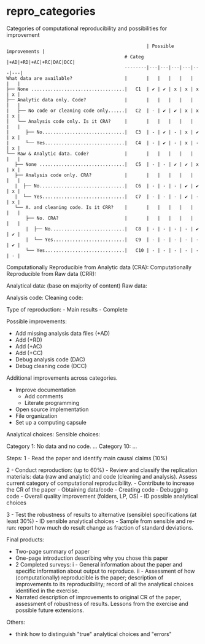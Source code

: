 # repro_categories
Categories of computational reproducibility and possibilities for improvement



                                                       | Possible improvements |
                                               # Categ |+AD|+RD|+AC|+RC|DAC|DCC|
                                               --------|---|---|---|---|---|---|
    What data are available?                   |       |   |   |   |   |   |   |
    ├── None ..................................|   C1  | ✔ | ✔ | x | x | x | x |
    ├── Analytic data only. Code?              |       |   |   |   |   |   |   |
    |   ├── No code or cleaning code only......|   C2  | - | ✔ | ✔ | x | x | x |
    |   └── Analysis code only. Is it CRA?     |       |   |   |   |   |   |   |
    |      ├── No..............................|   C3  | - | ✔ | - | x | ✔ | x |
    |      └── Yes.............................|   C4  | - | ✔ | - | x | - | x |
    └── Raw & Analytic data. Code?             |       |   |   |   |   |   |   |
       ├── None ...............................|   C5  | - | - | ✔ | ✔ | x | x |
       ├── Analysis code only. CRA?            |       |   |   |   |   |   |   |
       |  ├── No...............................|   C6  | - | - | - | ✔ | ✔ | x |
       |  └── Yes..............................|   C7  | - | - | - | ✔ | - | x |
       └── A. and cleaning code. Is it CRR?    |       |   |   |   |   |   |   |
           ├── No. CRA?                        |       |   |   |   |   |   |   |
           |  ├── No...........................|   C8  | - | - | - | - | ✔ | ✔ |
           |  └── Yes..........................|   C9  | - | - | - | - | - | ✔ |
           └── Yes.............................|   C10 | - | - | - | - | - | - |

  
  
  
  
  
  
Computationally Reproducible from Analytic data (CRA):
Computationally Reproducible from Raw data (CRR):

Analytical data: (base on majority of content)
Raw data:

Analysis code:
Cleaning code:

Type of reproduction:
    - Main results
    - Complete

Possible improvements:
 - Add missing analysis data files (+AD)
 - Add (+RD)
 - Add (+AC)
 - Add (+CC)
 - Debug analysis code (DAC)
 - Debug cleaning code (DCC)

Additional improvements across categories.
 - Improve documentation
      - Add comments
      - Literate programming
 - Open source implementation
 - File organization
 - Set up a computing capsule

Analytical choices:
Sensible choices:


Category 1: No data and no code.
...
Category 10: ...


Steps:
1 - Read the paper and identify main causal claims (10%)

2 - Conduct reproduction: (up to 60%)
    - Review and classify the replication materials: data (raw and analytic) and code
    (cleaning and analysis). Assess current category of computational reproducibility.
    - Contribute to increase the CR of the paper
         - Obtaining data/code
         - Creating code
         - Debugging code
         - Overall quality improvement (folders, LP, OS)
    - ID possible analytical choices


3 - Test the robustness of results to alternative (sensible) specifications (at least 30%)
    - ID sensible analytical choices
    - Sample from sensible and re-run: report how much do result change as
      fraction of standard deviations.

Final products:
 -  Two-page summary of paper
 -  One-page introduction describing why you chose this paper
 -  2 Completed surveys:
      i  - General information about the paper and specific
      information about output to reproduce.
      ii - Assessment of how (computationally) reproducible is the paper;
           description of improvements to its reproducibility; record of all the
           analytical choices identified in the exercise.
 -  Narrated description of improvements to original CR of the paper, assessment
    of robustness of results. Lessons from the exercise and possible future
    extensions.

Others:
 - think how to distinguish "true" analytical choices and "errors"
  
